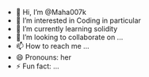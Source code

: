 - 👋 Hi, I’m @Maha007k
- 👀 I’m interested in Coding in particular
- 🌱 I’m currently learning solidity
- 💞️ I’m looking to collaborate on ...
- 📫 How to reach me ...
- 😄 Pronouns: her
- ⚡ Fun fact: ...

<!---
Maha007k/Maha007k is a ✨ special ✨ repository because its `README.md` (this file) appears on your GitHub profile.
You can click the Preview link to take a look at your changes.
--->
